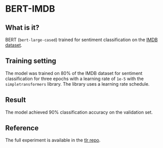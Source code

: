 # BERT-IMDB

## What is it?
BERT (`bert-large-cased`) trained for sentiment classification on the [IMDB dataset](https://www.kaggle.com/lakshmi25npathi/imdb-dataset-of-50k-movie-reviews).

## Training setting

The model was trained on 80% of the IMDB dataset for sentiment classification for three epochs with a learning rate of `1e-5` with the `simpletransformers` library. The library uses a learning rate schedule.

## Result
The model achieved 90% classification accuracy on the validation set.

## Reference
The full experiment is available in the [tlr repo](https://lvwerra.github.io/trl/03-bert-imdb-training/).
